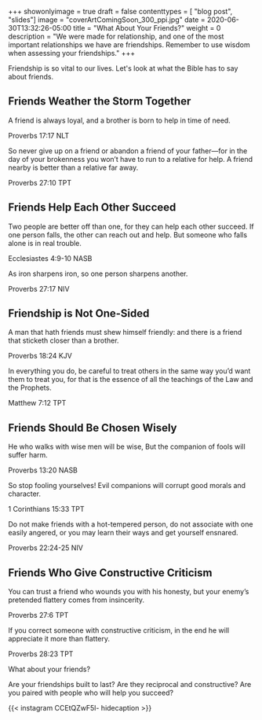 +++
showonlyimage = true
draft = false
contenttypes = [ "blog post", "slides"]
image = "coverArtComingSoon_300_ppi.jpg"
date = 2020-06-30T13:32:26-05:00
title = "What About Your Friends?"
weight = 0
description = "We were made for relationship, and one of the most important relationships we have are friendships. Remember to use wisdom when assessing your friendships."
+++

Friendship is so vital to our lives. Let's look at what the Bible has to say about friends.

## Friends Weather the Storm Together 

<div class='bible-text'>A friend is always loyal, and a brother is born to help in time of need.
<p class='bible-reference'>Proverbs 17:17 NLT</p>
</div>

<div class='bible-text'>So never give up on a friend or abandon a friend of your father—for in the day of your brokenness you won’t have to run to a relative for help. A friend nearby is better than a relative far away.
<p class='bible-reference'>Proverbs 27:10 TPT</p>
</div>

## Friends Help Each Other Succeed

<div class='bible-text'>Two people are better off than one, for they can help each other succeed. If one person falls, the other can reach out and help. But someone who falls alone is in real trouble.
<p class='bible-reference'>Ecclesiastes 4:9-10 NASB</p>
</div>

<div class='bible-text'>As iron sharpens iron, so one person sharpens another.
<p class='bible-reference'>Proverbs 27:17 NIV</p>
</div>

## Friendship is Not One-Sided

<div class='bible-text'>A man that hath friends must shew himself friendly: and there is a friend that sticketh closer than a brother.
<p class='bible-reference'>Proverbs 18:24 KJV</p>
</div>

<div class='bible-text'>In everything you do, be careful to treat others in the same way you’d want them to treat you, for that is the essence of all the teachings of the Law and the Prophets.
<p class='bible-reference'>Matthew 7:12 TPT</p>
</div>


## Friends Should Be Chosen Wisely

<div class='bible-text'>He who walks with wise men will be wise, But the companion of fools will suffer harm.
<p class='bible-reference'>Proverbs 13:20 NASB</p>
</div>

<div class='bible-text'>So stop fooling yourselves! Evil companions will corrupt good morals and character.
<p class='bible-reference'>1 Corinthians 15:33 TPT</p>
</div>

<div class='bible-text'>Do not make friends with a hot-tempered person, do not associate with one easily angered, or you may learn their ways and get yourself ensnared.
<p class='bible-reference'>Proverbs 22:24-25 NIV</p>
</div>

## Friends Who Give Constructive Criticism 

<div class='bible-text'>You can trust a friend who wounds you with his honesty, but your enemy’s pretended flattery comes from insincerity.
<p class='bible-reference'>Proverbs 27:6 TPT</p>
</div>

<div class='bible-text'>If you correct someone with constructive criticism, in the end he will appreciate it more than flattery.
<p class='bible-reference'>Proverbs 28:23 TPT</p>
</div>

What about your friends? 

Are your friendships built to last? Are they reciprocal and constructive? Are you paired with people who will help you succeed?


{{< instagram CCEtQZwF5l- hidecaption >}}
